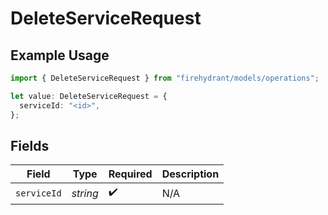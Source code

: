 # DeleteServiceRequest

## Example Usage

```typescript
import { DeleteServiceRequest } from "firehydrant/models/operations";

let value: DeleteServiceRequest = {
  serviceId: "<id>",
};
```

## Fields

| Field              | Type               | Required           | Description        |
| ------------------ | ------------------ | ------------------ | ------------------ |
| `serviceId`        | *string*           | :heavy_check_mark: | N/A                |